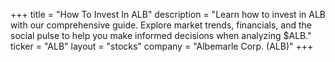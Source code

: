 +++
title = "How To Invest In ALB"
description = "Learn how to invest in ALB with our comprehensive guide. Explore market trends, financials, and the social pulse to help you make informed decisions when analyzing $ALB."
ticker = "ALB"
layout = "stocks"
company = "Albemarle Corp. (ALB)"
+++

